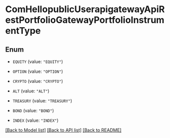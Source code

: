 # ComHellopublicUserapigatewayApiRestPortfolioGatewayPortfolioInstrumentType

## Enum


* `EQUITY` (value: `"EQUITY"`)

* `OPTION` (value: `"OPTION"`)

* `CRYPTO` (value: `"CRYPTO"`)

* `ALT` (value: `"ALT"`)

* `TREASURY` (value: `"TREASURY"`)

* `BOND` (value: `"BOND"`)

* `INDEX` (value: `"INDEX"`)


[[Back to Model list]](../README.md#documentation-for-models) [[Back to API list]](../README.md#documentation-for-api-endpoints) [[Back to README]](../README.md)


